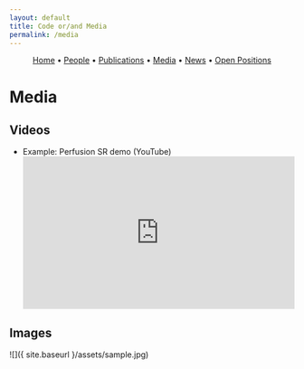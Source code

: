 ```yaml
---
layout: default
title: Code or/and Media
permalink: /media
---
```


<!-- Simple nav -->
<p align="center">
  <a href="{{ site.baseurl }}/">Home</a> •
  <a href="{{ site.baseurl }}/people">People</a> •
  <a href="{{ site.baseurl }}/publications">Publications</a> •
  <a href="{{ site.baseurl }}/media">Media</a> •
  <a href="{{ site.baseurl }}/news">News</a> •
  <a href="{{ site.baseurl }}/positions">Open Positions</a>
</p>

# Media

## Videos
- Example: Perfusion SR demo (YouTube)  
  <div style="position: relative; padding-bottom: 56.25%; height: 0; overflow: hidden;">
    <iframe src="https://www.youtube.com/embed/dQw4w9WgXcQ" title="Demo video"
      frameborder="0" allowfullscreen
      style="position: absolute; top:0; left:0; width:100%; height:100%;"></iframe>
  </div>

## Images
![]({ site.baseurl }/assets/sample.jpg)

